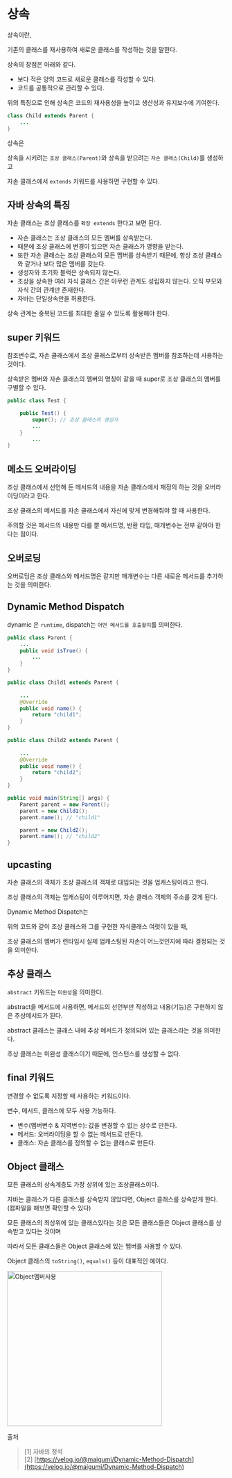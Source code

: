 # 상속

상속이란,  

기존의 클래스를 재사용하여 새로운 클래스를 작성하는 것을 말한다.  

상속의 장점은 아래와 같다.

- 보다 적은 양의 코드로 새로운 클래스를 작성할 수 있다.
- 코드를 공통적으로 관리할 수 있다.

위의 특징으로 인해 상속은 코드의 재사용성을 높이고 생산성과 유지보수에 기여한다.

```java
class Child extends Parent {
	...
}
```

상속은

상속을 시키려는 `조상 클래스(Parent)`와 상속을 받으려는 `자손 클래스(Child)`를 생성하고

자손 클래스에서 `extends` 키워드를 사용하면 구현할 수 있다.

## 자바 상속의 특징

자손 클래스는 조상 클래스를 `확장 extends` 한다고 보면 된다.

- 자손 클래스는 조상 클래스의 모든 멤버를 상속받는다.
- 때문에 조상 클래스에 변경이 있으면 자손 클래스가 영향을 받는다.
- 또한 자손 클래스는 조상 클래스의 모든 멤버를 상속받기 때문에, 항상 조상 클래스와 같거나 보다 많은 멤버를 갖는다.
- 생성자와 초기화 블럭은 상속되지 않는다.
- 조상을 상속한 여러 자식 클래스 간은 아무런 관계도 성립하지 않는다. 오직 부모와 자식 간의 관계만 존재한다.
- 자바는 단일상속만을 허용한다.

상속 관계는 중복된 코드를 최대한 줄일 수 있도록 활용해야 한다.

## super 키워드

참조변수로, 자손 클래스에서 조상 클래스로부터 상속받은 멤버를 참조하는데 사용하는 것이다.

상속받은 멤버와 자손 클래스의 멤버의 명칭이 같을 때 super로 조상 클래스의 멤버를 구별할 수 있다.

```java
public class Test {

	public Test() {
		super(); // 조상 클래스의 생성자
		...
	}
		...
}
```

## 메소드 오버라이딩

조상 클래스에서 선언해 둔 메서드의 내용을 자손 클래스에서 재정의 하는 것을 오버라이딩이라고 한다.

조상 클래스의 메서드를 자손 클래스에서 자신에 맞게 변경해줘야 할 때 사용한다.

주의할 것은 메서드의 내용만 다를 뿐 메서드명, 반환 타입, 매개변수는 전부 같아야 한다는 점이다.

## 오버로딩

오버로딩은 조상 클래스와 메서드명은 같지만 매개변수는 다른 새로운 메서드를 추가하는 것을 의미한다.

## Dynamic Method Dispatch

dynamic 은 `runtime`, dispatch는 `어떤 메서드를 호출할지`를 의미한다.

```java
public class Parent {
	...
	public void isTrue() {
		...
	}
}

public class Child1 extends Parent {
	
	...
	@Override
	public void name() {
		return "child1";
	}
}

public class Child2 extends Parent {
	
	...
	@Override
	public void name() {
		return "child2";
	}
}

public void main(String[] args) {
	Parent parent = new Parent();
	parent = new Child1();
	parent.name(); // "child1"	

	parent = new Child2();
	parent.name(); // "child2"
}
```

## upcasting

자손 클래스의 객체가 조상 클래스의 객체로 대입되는 것을 업캐스팅이라고 한다.

조상 클래스의 객체는 업캐스팅이 이루어지면, 자손 클래스 객체의 주소를 갖게 된다.

Dynamic Method Dispatch는

위의 코드와 같이 조상 클래스와 그를 구현한 자식클래스 여럿이 있을 때,

조상 클래스의 멤버가 런타임시 실제 업캐스팅된 자손이 어느것인지에 따라 결정되는 것을 의미한다.

## 추상 클래스

`abstract` 키워드는 `미완성`을 의미한다.

abstract을 메서드에 사용하면, 메서드의 선언부만 작성하고 내용(기능)은 구현하지 않은 추상메서드가 된다.

abstract 클래스는 클래스 내에 추상 메서드가 정의되어 있는 클래스라는 것을 의미한다.

추상 클래스는 미완성 클래스이기 때문에, 인스턴스를 생성할 수 없다.

## final 키워드

변경할 수 없도록 지정할 때 사용하는 키워드이다.

변수, 메서드, 클래스에 모두 사용 가능하다.

- 변수(멤버변수 & 지역변수): 값을 변경할 수 없는 상수로 만든다.
- 메서드: 오버라이딩을 할 수 없는 메서드로 만든다.
- 클래스: 자손 클래스를 정의할 수 없는 클래스로 만든다.

## Object 클래스

모든 클래스의 상속계층도 가장 상위에 있는 조상클래스이다.

자바는 클래스가 다른 클래스를 상속받지 않았다면, Object 클래스를 상속받게 한다. (컴파일을 해보면 확인할 수 있다)

모든 클래스의 최상위에 있는 클래스있다는 것은 모든 클래스들은 Object 클래스를 상속받고 있다는 것이며

따라서 모든 클래스들은 Object 클래스에 있는 멤버를 사용할 수 있다.

Object 클래스의 `toString()`, `equals()` 등이 대표적인 예이다.

<img width="357" alt="Object멤버사용" src="https://user-images.githubusercontent.com/47437757/173240619-4484b3c9-0487-4be4-9f82-6f5e56503db5.png">

출처 

> [1] 자바의 정석  
[2] [https://velog.io/@maigumi/Dynamic-Method-Dispatch](https://velog.io/@maigumi/Dynamic-Method-Dispatch)
>
